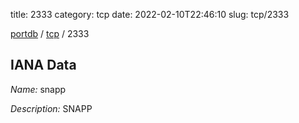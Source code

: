 title: 2333
category: tcp
date: 2022-02-10T22:46:10
slug: tcp/2333

[portdb](/) / [tcp](/category/tcp.html) / 2333


## IANA Data

_Name:_ snapp

_Description:_ SNAPP

